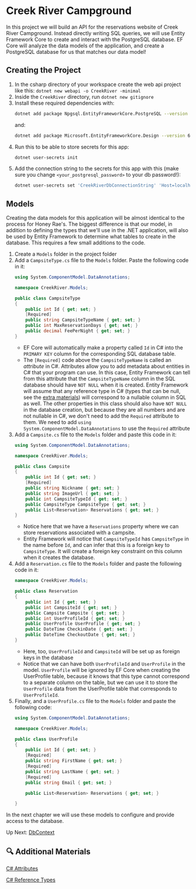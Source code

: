 # Creek River Campground
In this project we will build an API for the reservations website of Creek River Campground. Instead directly writing SQL queries, we will use Entity Framework Core to create and interact with the PostgreSQL database. EF Core will analyze the data models of the application, and create a PostgreSQL database for us that matches our data model!

## Creating the Project
1. In the csharp directory of your workspace create the web api project like this: `dotnet new webapi -o CreekRiver -minimal`
1. Inside the `CreekRiver` directory, run `dotnet new gitignore`
1. Install these required dependencies with:
    ``` bash
    dotnet add package Npgsql.EntityFrameworkCore.PostgreSQL --version 6.0
    ```
    and: 
    ``` bash
    dotnet add package Microsoft.EntityFrameworkCore.Design --version 6.0
    ```
1. Run this to be able to store secrets for this app: 
    ``` bash
    dotnet user-secrets init
    ```
1. Add the connection string to the secrets for this app with this (make sure you change `<your_postgresql_password>` to your db password!):
    ``` bash
    dotnet user-secrets set 'CreekRiverDbConnectionString' 'Host=localhost;Port=5432;Username=postgres;Password=<your_postgresql_password>;Database=CreekRiver'
    ```

## Models
Creating the data models for this application will be almost identical to the process for Honey Rae's. The biggest difference is that our model, in addition to defining the types that we'll use in the .NET application, will also be used by Entity Framework to determine what tables to create in the database. This requires a few small additions to the code. 

1. Create a `Models` folder in the project folder
1. Add a `CampsiteType.cs` file to the `Models` folder. Paste the following code in it:
    ``` csharp
    using System.ComponentModel.DataAnnotations;

    namespace CreekRiver.Models;

    public class CampsiteType
    {
        public int Id { get; set; }
        [Required]
        public string CampsiteTypeName { get; set; }
        public int MaxReservationDays { get; set; }
        public decimal FeePerNight { get; set; }
    }
    ```
    - EF Core will automatically make a property called `Id` in C# into the `PRIMARY KEY` column for the corresponding SQL database table. 
    - The `[Required]` code above the `CampsiteTypeName` is called an _attribute_ in C#. Attributes allow you to add metadata about entities in C# that your program can use. In this case, Entity Framework can tell from this attribute that the `CampsiteTypeName` column in the SQL database should have `NOT NULL` when it is created. Entity Framework will assume that any reference type in C# (types that can be null, see the [extra materials](https://learn.microsoft.com/en-us/dotnet/csharp/language-reference/keywords/reference-types)) will correspond to a nullable column in SQL as well. The other properties in this class should also have `NOT NULL` in the database creation, but because they are all numbers and are not nullable in C#, we don't need to add the `Required` attribute to them. We need to add `using System.ComponentModel.DataAnnotations` to use the `Required` attribute
1.  Add a `Campsite.cs` file to the `Models` folder and paste this code in it:
    ``` csharp
    using System.ComponentModel.DataAnnotations;

    namespace CreekRiver.Models;

    public class Campsite
    {
        public int Id { get; set; }
        [Required]
        public string Nickname { get; set; }
        public string ImageUrl { get; set; }
        public int CampsiteTypeId { get; set; }
        public CampsiteType CampsiteType { get; set; }
        public List<Reservation> Reservations { get; set; }
    }
    ```
    - Notice here that we have a `Reservations` property where we can store reservations associated with a campsite. 
    - Entity Framework will notice that `CampsiteTypeId` has `CampsiteType` in the name before `Id`, and can infer that this is a foreign key to `CampsiteType`. It will create a foreign key constraint on this column when it creates the database.
1. Add a `Reservation.cs` file to the `Models` folder and paste the following code in it:
    ``` csharp
    namespace CreekRiver.Models;

    public class Reservation
    {
        public int Id { get; set; }
        public int CampsiteId { get; set; }
        public Campsite Campsite { get; set; }
        public int UserProfileId { get; set; }
        public UserProfile UserProfile { get; set; }
        public DateTime CheckinDate { get; set; }
        public DateTime CheckoutDate { get; set; }
    }
    ```
    - Here, too, `UserProfileId` and `CampsiteId` will be set up as foreign keys in the database
    - Notice that we can have both `UserProfileId` and `UserProfile` in the model. `UserProfile` will be ignored by EF Core when creating the UserProfile table, because it knows that this type cannot correspond to a separate column on the table, but we can use it to store the `UserProfile` data from the UserProfile table that corresponds to `UserProfileId`. 
1. Finally, and a `UserProfile.cs` file to the `Models` folder and paste the following code:
    ```csharp
    using System.ComponentModel.DataAnnotations;

    namespace CreekRiver.Models;

    public class UserProfile
    {
        public int Id { get; set; }
        [Required]
        public string FirstName { get; set; }
        [Required]
        public string LastName { get; set; }
        [Required]
        public string Email { get; set; }

        public List<Reservation> Reservations { get; set; }

    }
    ```
In the next chapter we will use these models to configure and provide access to the database. 

Up Next: [DbContext](./creek-river-db-context.md)

## 🔍 Additional Materials

[C# Attributes](https://learn.microsoft.com/en-us/dotnet/csharp/advanced-topics/reflection-and-attributes/)

[C# Reference Types](https://learn.microsoft.com/en-us/dotnet/csharp/language-reference/keywords/reference-types)